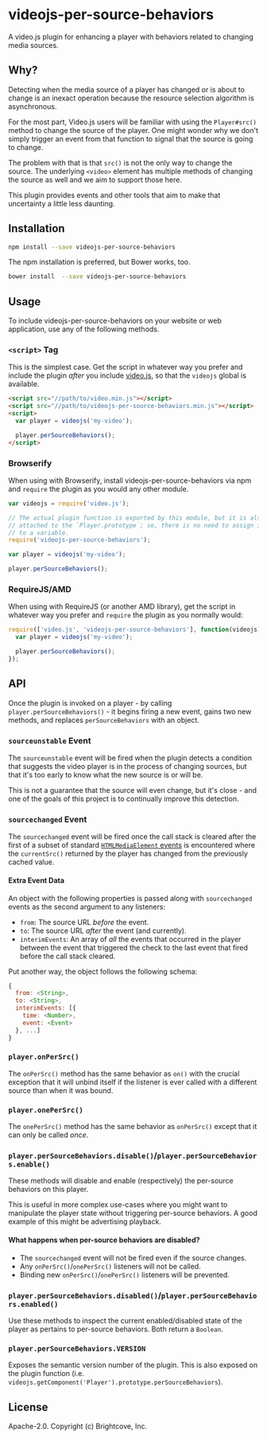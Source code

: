 # videojs-per-source-behaviors

A video.js plugin for enhancing a player with behaviors related to changing media sources.

## Why?

Detecting when the media source of a player has changed or is about to change is an inexact operation because the resource selection algorithm is asynchronous.

For the most part, Video.js users will be familiar with using the `Player#src()` method to change the source of the player. One might wonder why we don't simply trigger an event from that function to signal that the source is going to change.

The problem with that is that `src()` is not the only way to change the source. The underlying `<video>` element has multiple methods of changing the source as well and we aim to support those here.

This plugin provides events and other tools that aim to make that uncertainty a little less daunting.

## Installation

```sh
npm install --save videojs-per-source-behaviors
```

The npm installation is preferred, but Bower works, too.

```sh
bower install  --save videojs-per-source-behaviors
```

## Usage

To include videojs-per-source-behaviors on your website or web application, use any of the following methods.

### `<script>` Tag

This is the simplest case. Get the script in whatever way you prefer and include the plugin _after_ you include [video.js][videojs], so that the `videojs` global is available.

```html
<script src="//path/to/video.min.js"></script>
<script src="//path/to/videojs-per-source-behaviors.min.js"></script>
<script>
  var player = videojs('my-video');

  player.perSourceBehaviors();
</script>
```

### Browserify

When using with Browserify, install videojs-per-source-behaviors via npm and `require` the plugin as you would any other module.

```js
var videojs = require('video.js');

// The actual plugin function is exported by this module, but it is also
// attached to the `Player.prototype`; so, there is no need to assign it
// to a variable.
require('videojs-per-source-behaviors');

var player = videojs('my-video');

player.perSourceBehaviors();
```

### RequireJS/AMD

When using with RequireJS (or another AMD library), get the script in whatever way you prefer and `require` the plugin as you normally would:

```js
require(['video.js', 'videojs-per-source-behaviors'], function(videojs) {
  var player = videojs('my-video');

  player.perSourceBehaviors();
});
```

## API

Once the plugin is invoked on a player - by calling `player.perSourceBehaviors()` - it begins firing a new event, gains two new methods, and replaces `perSourceBehaviors` with an object.

### `sourceunstable` Event

The `sourceunstable` event will be fired when the plugin detects a condition that suggests the video player is in the process of changing sources, but that it's too early to know what the new source is or will be.

This is not a guarantee that the source will even change, but it's close - and one of the goals of this project is to continually improve this detection.

### `sourcechanged` Event

The `sourcechanged` event will be fired once the call stack is cleared after the first of a subset of standard [`HTMLMediaElement` events][standard-events] is encountered where the `currentSrc()` returned by the player has changed from the previously cached value.

#### Extra Event Data

An object with the following properties is passed along with `sourcechanged` events as the second argument to any listeners:

- `from`: The source URL _before_ the event.
- `to`: The source URL _after_ the event (and currently).
- `interimEvents`: An array of _all_ the events that occurred in the player between the event that triggered the check to the last event that fired before the call stack cleared. 

Put another way, the object follows the following schema:

```js
{
  from: <String>,
  to: <String>,
  interimEvents: [{
    time: <Number>,
    event: <Event>
  }, ...]
}
```

### `player.onPerSrc()`

The `onPerSrc()` method has the same behavior as `on()` with the crucial exception that it will unbind itself if the listener is ever called with a different source than when it was bound.

### `player.onePerSrc()`

The `onePerSrc()` method has the same behavior as `onPerSrc()` except that it can only be called _once_.

### `player.perSourceBehaviors.disable()`/`player.perSourceBehaviors.enable()`

These methods will disable and enable (respectively) the per-source behaviors on this player.

This is useful in more complex use-cases where you might want to manipulate the player state without triggering per-source behaviors. A good example of this might be advertising playback.

#### What happens when per-source behaviors are disabled?

- The `sourcechanged` event will not be fired even if the source changes.
- Any `onPerSrc()`/`onePerSrc()` listeners will not be called.
- Binding new `onPerSrc()`/`onePerSrc()` listeners will be prevented.

### `player.perSourceBehaviors.disabled()`/`player.perSourceBehaviors.enabled()`

Use these methods to inspect the current enabled/disabled state of the player as pertains to per-source behaviors. Both return a `Boolean`.

### `player.perSourceBehaviors.VERSION`

Exposes the semantic version number of the plugin. This is also exposed on the plugin function (i.e. `videojs.getComponent('Player').prototype.perSourceBehaviors`).

## License

Apache-2.0. Copyright (c) Brightcove, Inc.


[standard-events]: https://www.w3.org/TR/html5/embedded-content-0.html#mediaevents
[videojs]: http://videojs.com/
